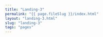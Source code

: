 ```yaml
---
title: "Landing-3"
permalink: "{{ page.fileSlug }}/index.html"
layout: "landing-3.html"
slug: "landing-3"
tags: "pages"
---
```



